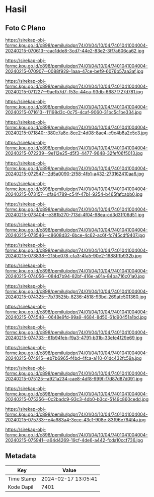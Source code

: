 # Hasil

## Foto C Plano

https://sirekap-obj-formc.kpu.go.id/c898/pemilu/pdpr/74/01/04/10/04/7401041004004-20240215-070613--cac1dde8-3cd7-44e2-83e2-3ff7a606ca62.jpg

https://sirekap-obj-formc.kpu.go.id/c898/pemilu/pdpr/74/01/04/10/04/7401041004004-20240215-070907--0088f929-1aaa-47ce-bef9-6076b57aa3af.jpg

https://sirekap-obj-formc.kpu.go.id/c898/pemilu/pdpr/74/01/04/10/04/7401041004004-20240215-071227--9aefb7d7-f53c-44ca-93db-6687f727d781.jpg

https://sirekap-obj-formc.kpu.go.id/c898/pemilu/pdpr/74/01/04/10/04/7401041004004-20240215-071613--11198d3c-0c75-4caf-9060-31bc5c1be334.jpg

https://sirekap-obj-formc.kpu.go.id/c898/pemilu/pdpr/74/01/04/10/04/7401041004004-20240215-071840--380c7a8e-8ec2-4d08-8ae4-c9c4b8a2c5c3.jpg

https://sirekap-obj-formc.kpu.go.id/c898/pemilu/pdpr/74/01/04/10/04/7401041004004-20240215-072239--9e112e25-d5f3-4477-9648-32fef06f5013.jpg

https://sirekap-obj-formc.kpu.go.id/c898/pemilu/pdpr/74/01/04/10/04/7401041004004-20240215-072547--2d5a0090-2f58-4fb1-a432-273162410aa6.jpg

https://sirekap-obj-formc.kpu.go.id/c898/pemilu/pdpr/74/01/04/10/04/7401041004004-20240215-073157--dfa64789-c54f-47b1-9254-b465fafcabb0.jpg

https://sirekap-obj-formc.kpu.go.id/c898/pemilu/pdpr/74/01/04/10/04/7401041004004-20240215-073404--e381b270-713d-4f04-98ea-cd3d31f06d51.jpg

https://sirekap-obj-formc.kpu.go.id/c898/pemilu/pdpr/74/01/04/10/04/7401041004004-20240215-073546--c8608d32-6bce-4c62-ac6f-fc745cdf9407.jpg

https://sirekap-obj-formc.kpu.go.id/c898/pemilu/pdpr/74/01/04/10/04/7401041004004-20240215-073838--215be078-cfa3-4fa5-90e2-1688fffb932b.jpg

https://sirekap-obj-formc.kpu.go.id/c898/pemilu/pdpr/74/01/04/10/04/7401041004004-20240215-074056--084d7b94-82bf-416e-a01a-84ba716c01a0.jpg

https://sirekap-obj-formc.kpu.go.id/c898/pemilu/pdpr/74/01/04/10/04/7401041004004-20240215-074325--7b73525b-8236-4518-93bd-269afc501360.jpg

https://sirekap-obj-formc.kpu.go.id/c898/pemilu/pdpr/74/01/04/10/04/7401041004004-20240215-074548--0648e9fd-99a9-4684-8d50-61d90451a1bd.jpg

https://sirekap-obj-formc.kpu.go.id/c898/pemilu/pdpr/74/01/04/10/04/7401041004004-20240215-074733--61b94feb-f9a3-4791-b31b-33efe4f29e69.jpg

https://sirekap-obj-formc.kpu.go.id/c898/pemilu/pdpr/74/01/04/10/04/7401041004004-20240215-074915--eb7b6965-f4bd-4fca-a110-01dc432fc59a.jpg

https://sirekap-obj-formc.kpu.go.id/c898/pemilu/pdpr/74/01/04/10/04/7401041004004-20240215-075125--a921a234-cae8-4df8-999f-f7d87d87d091.jpg

https://sirekap-obj-formc.kpu.go.id/c898/pemilu/pdpr/74/01/04/10/04/7401041004004-20240215-075356--0c2badc9-93c3-4db0-b3cd-5149c860cedd.jpg

https://sirekap-obj-formc.kpu.go.id/c898/pemilu/pdpr/74/01/04/10/04/7401041004004-20240215-075733--e4a983a4-3ece-43c1-908e-83f96e794f4a.jpg

https://sirekap-obj-formc.kpu.go.id/c898/pemilu/pdpr/74/01/04/10/04/7401041004004-20240215-075941--a64d4269-19cf-4de6-a442-fcda10ccf736.jpg


## Metadata

| Key        | Value               |
| ---------- | ------------------- |
| Time Stamp | 2024-02-17 13:05:41 |
| Kode Dapil | 7401                |



